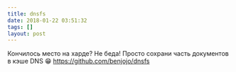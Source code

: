 ```yaml
---
title: dnsfs
date: 2018-01-22 03:51:32
tags: []
layout: post
---
```


Кончилось место на харде? Не беда! Просто сохрани часть документов в кэше DNS 😁
<https://github.com/benjojo/dnsfs>
